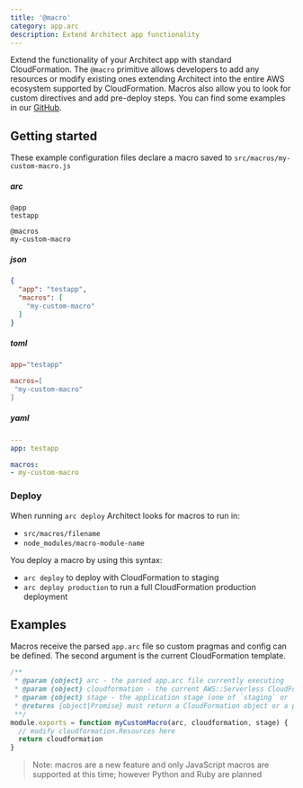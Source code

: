 ```yaml
---
title: '@macro'
category: app.arc
description: Extend Architect app functionality
---
```


Extend the functionality of your Architect app with standard CloudFormation. The `@macro` primitive allows developers to add any resources or modify existing ones extending Architect into the entire AWS ecosystem supported by CloudFormation. Macros also allow you to look for custom directives and add pre-deploy steps. You can find some examples in our [GitHub](https://github.com/architect/?q=macro-&type=source).

## Getting started

These example configuration files declare a macro saved to `src/macros/my-custom-macro.js`

<arc-viewer default-tab=arc>
<div slot=contents class=bg-g4>

<arc-tab label=arc>
<h5>arc</h5>
<div slot=content>

```arc
@app
testapp

@macros
my-custom-macro
```
</div>
</arc-tab>

<arc-tab label=json>
<h5>json</h5>
<div slot=content>

```json
{
  "app": "testapp",
  "macros": [
    "my-custom-macro"
  ]
}
```
</div>
</arc-tab>

<arc-tab label=toml>
<h5>toml</h5>
<div slot=content>

```toml
app="testapp"

macros=[
 "my-custom-macro"
]

```
</div>
</arc-tab>

<arc-tab label=yaml>
<h5>yaml</h5>
<div slot=content>

```yaml
---
app: testapp

macros:
- my-custom-macro
```
</div>
</arc-tab>

</div>
</arc-viewer>

### Deploy

When running `arc deploy` Architect looks for macros to run in:

- `src/macros/filename`
- `node_modules/macro-module-name`

You deploy a macro by using this syntax:

- `arc deploy` to deploy with CloudFormation to staging
- `arc deploy production` to run a full CloudFormation production deployment

## Examples

Macros receive the parsed `app.arc` file so custom pragmas and config can be defined. The second argument is the current CloudFormation template.

```javascript
/**
 * @param {object} arc - the parsed app.arc file currently executing
 * @param {object} cloudformation - the current AWS::Serverless CloudFormation template
 * @param {object} stage - the application stage (one of `staging` or `production`)
 * @returns {object|Promise} must return a CloudFormation object or a promise for a CloudFormation object
 **/
module.exports = function myCustomMacro(arc, cloudformation, stage) {
  // modify cloudformation.Resources here
  return cloudformation
}
```
> Note: macros are a new feature and only JavaScript macros are supported at this time; however Python and Ruby are planned
